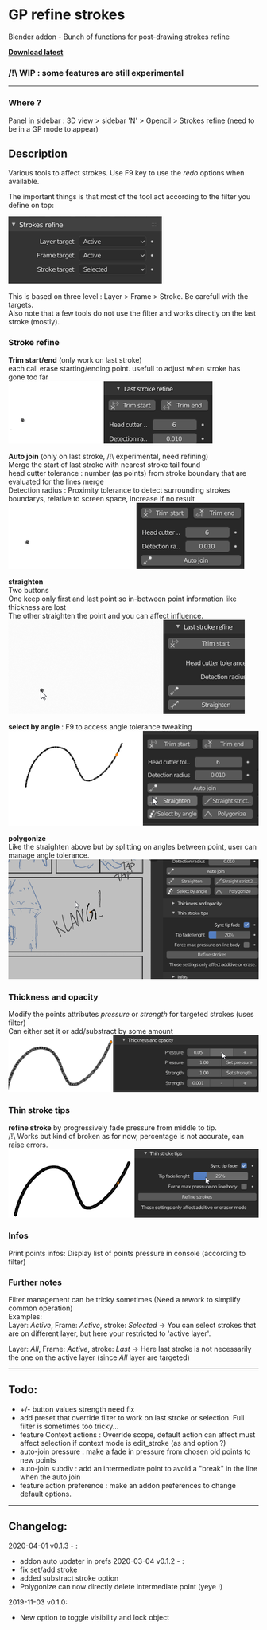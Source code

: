 # GP refine strokes
Blender addon - Bunch of functions for post-drawing strokes refine

**[Download latest](https://github.com/Pullusb/GP_refine_strokes/archive/master.zip)**

<!-- ### [Demo Youtube]() -->

### /!\ WIP : some features are still experimental

---  

### Where ?
Panel in sidebar : 3D view > sidebar 'N' > Gpencil > Strokes refine (need to be in a GP mode to appear)

## Description

Various tools to affect strokes. Use F9 key to use the _redo_ options when available.  
  
The important things is that most of the tool act according to the  filter you define on top:  

![target_filter](https://github.com/Pullusb/images_repo/raw/master/GPR_strokes_target_filter.png)

This is based on three level : Layer > Frame > Stroke. Be carefull with the targets.  
Also note that a few tools do not use the filter and works directly on the last stroke (mostly).

### Stroke refine

**Trim start/end**  (only work on last stroke)  
each call erase starting/ending point. usefull to adjust when stroke has gone too far  
![Stroke trim](https://github.com/Pullusb/images_repo/raw/master/GPR_trim.gif)
  
**Auto join** (only on last stroke, /!\ experimental, need refining)  
Merge the start of last stroke with nearest stroke tail found  
head cutter tolerance : number (as points) from stroke boundary that are evaluated for the lines merge  
Detection radius : Proximity tolerance to detect surrounding strokes boundarys, relative to screen space, increase if no result  
![auto join](https://github.com/Pullusb/images_repo/raw/master/GPR_autojoin_oval.gif)
  
**straighten**  
Two buttons  
One keep only first and last point so in-between point information like thickness are lost  
The other straighten the point and you can affect influence.
![straighten](https://github.com/Pullusb/images_repo/raw/master/GPR_straight_influence.gif)
  
**select by angle** : F9 to access angle tolerance tweaking
![angle based selection](https://github.com/Pullusb/images_repo/raw/master/GPR_select_by_angle.gif)


**polygonize**  
Like the straighten above but by splitting on angles between point, user can manage angle tolerance.  
![polygonize](https://github.com/Pullusb/images_repo/raw/master/GPR_polygonise.gif)  
  


### Thickness and opacity

Modify the points attributes _pressure_ or _strength_ for targeted strokes (uses filter)  
Can either set it or add/substract by some amount
![point attribute](https://github.com/Pullusb/images_repo/raw/master/GPR_set-pressure-strength.gif)  

  
### Thin stroke tips

**refine stroke** by progressively fade pressure from middle to tip.  
/!\ Works but kind of broken as for now, percentage is not accurate, can raise errors.
![thin tips](https://github.com/Pullusb/images_repo/raw/master/GPR_thinner_tips.gif)  


### Infos

Print points infos: Display list of points pressure in console (according to filter)

### Further notes


Filter management can be tricky sometimes (Need a rework to simplify common operation)  
Examples:  
Layer: _Active_, Frame: _Active_, stroke: _Selected_ -> You can select strokes that are on different layer, but here your restricted to 'active layer'. 
    
Layer: _All_, Frame: _Active_, stroke: _Last_ -> Here last stroke is not necessarily the one on the active layer (since _All_ layer are targeted)

---


## Todo:
- +/- button values strength need fix
- add preset that override filter to work on last stroke or selection. Full filter is sometimes too tricky...
- feature Context actions : Override scope, default action can affect must affect selection if context mode is edit_stroke (as and option ?)
- auto-join pressure : make a fade in pressure from chosen old points to new points
- auto-join subdiv : add an intermediate point to avoid a "break" in the line when the auto join
- feature action preference : make an addon preferences to change default options.

<!-- ### Ideas considered : -->

---

## Changelog:
  2020-04-01 v0.1.3 - :
  - addon auto updater in prefs
  2020-03-04 v0.1.2 - :
  - fix set/add stroke
  - added substract stroke option
  - Polygonize can now directly delete intermediate point (yeye !)

  2019-11-03 v0.1.0:
  - New option to toggle visibility and lock object

